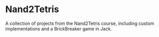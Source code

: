 # Nand2Tetris
A collection of projects from the Nand2Tetris course, including custom implementations and a BrickBreaker game in Jack.
